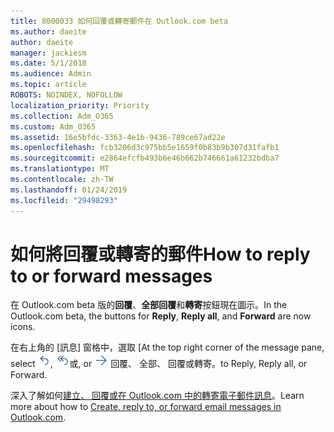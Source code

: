 ```yaml
---
title: 8000033 如何回覆或轉寄郵件在 Outlook.com beta
ms.author: daeite
author: daeite
manager: jackiesm
ms.date: 5/1/2018
ms.audience: Admin
ms.topic: article
ROBOTS: NOINDEX, NOFOLLOW
localization_priority: Priority
ms.collection: Adm_O365
ms.custom: Adm_O365
ms.assetid: 16e5bfdc-3363-4e1b-9436-789ce67ad22e
ms.openlocfilehash: fcb3206d3c975bb5e1659f0b83b9b307d31fafb1
ms.sourcegitcommit: e2864efcfb493b6e46b662b746661a61232bdba7
ms.translationtype: MT
ms.contentlocale: zh-TW
ms.lasthandoff: 01/24/2019
ms.locfileid: "29498293"
---
```

# <a name="how-to-reply-to-or-forward-messages"></a><span data-ttu-id="c9719-102">如何將回覆或轉寄的郵件</span><span class="sxs-lookup"><span data-stu-id="c9719-102">How to reply to or forward messages</span></span>

<span data-ttu-id="c9719-103">在 Outlook.com beta 版的**回覆**、**全部回覆**和**轉寄**按鈕現在圖示。</span><span class="sxs-lookup"><span data-stu-id="c9719-103">In the Outlook.com beta, the buttons for **Reply**, **Reply all**, and **Forward** are now icons.</span></span> 
  
<span data-ttu-id="c9719-104">在右上角的 [訊息] 窗格中，選取 [</span><span class="sxs-lookup"><span data-stu-id="c9719-104">At the top right corner of the message pane, select</span></span> ![回覆](media/08ad5200-369a-4a2f-bef5-ebdcbef5545f.png)<span data-ttu-id="c9719-106">,</span><span class="sxs-lookup"><span data-stu-id="c9719-106"></span></span> ![全部回覆](media/be5f41a1-dbea-471f-ba5d-7be4256922d2.png)<span data-ttu-id="c9719-108">或</span><span class="sxs-lookup"><span data-stu-id="c9719-108">, or</span></span> ![轉寄](media/29fd06ec-1642-40d1-8faa-ec437ef156fc.png) <span data-ttu-id="c9719-110">回覆、 全部、 回覆或轉寄。</span><span class="sxs-lookup"><span data-stu-id="c9719-110">to Reply, Reply all, or Forward.</span></span> 
  
<span data-ttu-id="c9719-111">深入了解如何[建立、 回覆或在 Outlook.com 中的轉寄電子郵件訊息](https://go.microsoft.com/fwlink/p/?linkid=873141)。</span><span class="sxs-lookup"><span data-stu-id="c9719-111">Learn more about how to [Create, reply to, or forward email messages in Outlook.com](https://go.microsoft.com/fwlink/p/?linkid=873141).</span></span>
  

